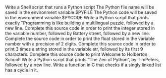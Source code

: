 Write a Shell script that runs a Python script
The Python file name will be saved in the environment variable $PYFILE
The Python code will be saved in the environment variable $PYCODE
Write a Python script that prints exactly "Programming is like building a multilingual puzzle, followed by a new line.
Complete this source code in order to print the integer stored in the variable number, followed by Battery street, followed by a new line.
Complete the source code in order to print the float stored in the variable number with a precision of 2 digits.
Complete this source code in order to print 3 times a string stored in the variable str, followed by its first 9 characters.
Complete this source code to print Welcome to Holberton School!
Write a Python script that prints “The Zen of Python”, by TimPeters, followed by a new line.
Write a function in C that checks if a singly linked list has a cycle in it.
